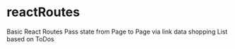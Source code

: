 # reactRoutes

Basic React Routes
Pass state from Page to Page via link data
shopping List based on ToDos

